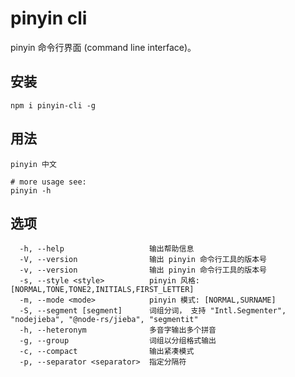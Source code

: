 # pinyin cli 

pinyin 命令行界面 (command line interface)。

## 安装

```shell
npm i pinyin-cli -g
```

## 用法

```shell
pinyin 中文

# more usage see:
pinyin -h
```

## 选项

```
  -h, --help                   输出帮助信息
  -V, --version                输出 pinyin 命令行工具的版本号
  -v, --version                输出 pinyin 命令行工具的版本号
  -s, --style <style>          pinyin 风格: [NORMAL,TONE,TONE2,INITIALS,FIRST_LETTER]
  -m, --mode <mode>            pinyin 模式: [NORMAL,SURNAME]
  -S, --segment [segment]      词组分词， 支持 "Intl.Segmenter", "nodejieba", "@node-rs/jieba", "segmentit"
  -h, --heteronym              多音字输出多个拼音
  -g, --group                  词组以分组格式输出
  -c, --compact                输出紧凑模式
  -p, --separator <separator>  指定分隔符
```
